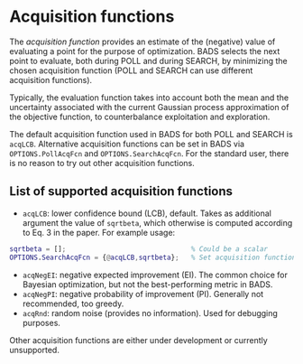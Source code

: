 # Acquisition functions

The *acquisition function* provides an estimate of the (negative) value of evaluating a point for the purpose of optimization.
BADS selects the next point to evaluate, both during POLL and during SEARCH, by minimizing the chosen acquisition function (POLL and SEARCH can use different acquisition functions). 

Typically, the evaluation function takes into account both the mean and the uncertainty associated with the current  Gaussian process approximation of the objective function, to counterbalance exploitation and exploration.

The default acquisition function used in BADS for both POLL and SEARCH is `acqLCB`.
Alternative acquisition functions can be set in BADS via `OPTIONS.PollAcqFcn` and `OPTIONS.SearchAcqFcn`. 
For the standard user, there is no reason to try out other acquisition functions.

## List of supported acquisition functions

- `acqLCB`: lower confidence bound (LCB), default. Takes as additional argument the value of `sqrtbeta`, which otherwise is computed according to Eq. 3 in the paper. For example usage:
```matlab
sqrtbeta = [];                               % Could be a scalar
OPTIONS.SearchAcqFcn = {@acqLCB,sqrtbeta};   % Set acquisition function for SEARCH
```
- `acqNegEI`: negative expected improvement (EI). The common choice for Bayesian optimization, but not the best-performing metric in BADS.
- `acqNegPI`: negative probability of improvement (PI). Generally not recommended, too greedy.
- `acqRnd`: random noise (provides no information). Used for debugging purposes.

Other acquisition functions are either under development or currently unsupported.
